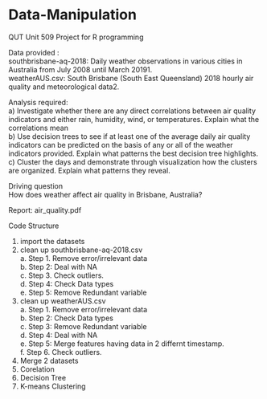 # Data-Manipulation
QUT Unit 509 Project for R programming 

Data provided :<br />
southbrisbane-aq-2018: Daily weather observations in various cities in Australia from July 2008 until March 20191.<br />
weatherAUS.csv: South Brisbane (South East Queensland) 2018 hourly air quality and meteorological data2.<br />

Analysis required:<br />
a) Investigate whether there are any direct correlations between air quality indicators and either rain, humidity, wind, or temperatures. Explain what the correlations mean <br />
b) Use decision trees to see if at least one of the average daily air quality indicators can be predicted on the basis of any or all of the weather indicators provided. Explain what patterns the best decision tree highlights.<br />
c) Cluster the days and demonstrate through visualization how the clusters are organized. Explain what patterns they reveal.<br />

Driving question<br />
How does weather affect air quality in Brisbane, Australia?<br />


Report: air_quality.pdf


Code Structure

1. import the datasets <br />
2. clean up southbrisbane-aq-2018.csv <br />
  a. Step 1. Remove error/irrelevant data <br />
  b. Step 2: Deal with NA <br />
  c. Step 3. Check outliers. <br />
  d. Step 4: Check Data types  <br />
  e. Step 5: Remove Redundant variable <br />
3. clean up weatherAUS.csv <br />
  a. Step 1. Remove error/irrelevant data <br />
  b. Step 2: Check Data types  <br />
  c. Step 3: Remove Redundant variable <br />
  d. Step 4: Deal with NA  <br />
  e. Step 5: Merge features having data in 2 differnt timestamp.    <br />
  f. Step 6. Check outliers. <br />
4. Merge  2 datasets <br />
5. Corelation <br />
6. Decision Tree <br />
7. K-means Clustering <br />
        
